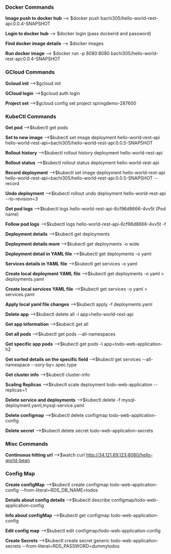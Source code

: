 ### Docker Commands

**Image push to docker hub** --> $docker push bachi305/hello-world-rest-api:0.0.4-SNAPSHOT

**Login to docker hub** --> $docker login  (pass dockerid and password)

**Find docker image details** --> $docker images

**Run docker image** --> $docker run -p 8080:8080 bachi305/hello-world-rest-api:0.0.4-SNAPSHOT

### GCloud Commands

**Gcloud init** -->$gcloud init

**GCloud login** -->$gcloud auth login

**Project set** -->$gcloud config set project springdemo-287600

### KubeCtl Commands
**Get pod** -->$kubectl get pods

**Set to new image** -->$kubectl set image deployment hello-world-rest-api hello-world-rest-api=bachi305/hello-world-rest-api:0.0.5-SNAPSHOT

**Rollout history** -->$kubectl rollout history deployment hello-world-rest-api

**Rollout status** -->$kubectl rollout status deployment hello-world-rest-api

**Record deployment** -->$kubectl set image deployment hello-world-rest-api hello-world-rest-api=bachi305/hello-world-rest-api:0.0.5-SNAPSHOT --record

**Undo deployment** -->$kubectl rollout undo deployment hello-world-rest-api --to-revision=3

**Get pod logs** -->$kubectl logs hello-world-rest-api-6cf96d8666-4vv5t (Pod name)

**Follow pod logs** -->$kubectl logs hello-world-rest-api-6cf96d8666-4vv5t -f

**Deployment details** -->$kubectl get deployments

**Deployment details more** -->$kubectl get deployments -o wide

**Deployment detail in YAML file** -->$kubectl get deployments -o yaml

**Services details in YAML file** -->$kubectl get services -o yaml

**Create local deployment YAML file** -->$kubectl get deployments -o yaml > deployments.yaml

**Create local services YAML file** -->$kubectl get services -o yaml > services.yaml

**Apply local yaml file changes** -->$kubectl apply -f deployments.yaml

**Delete app** -->$kubectl delete all -l app=hello-world-rest-api

**Get app information** -->$kubectl get all

**Get all pods** -->$kubectl get pods --all-namespaces

**Get specific app pods** -->$kubectl get pods -l app=todo-web-application-h2

**Get sorted details on the specific field** -->$kubectl get services --all-namespace --sory-by=.spec.type

**Get cluster info** -->$kubectl cluster-info

**Scaling Replicas** -->$kubectl scale deployment todo-web-application --replicas=1

**Delete service and deployments** -->$kubectl delete -f mysql-deployment.yaml,mysql-service.yaml

**Delete configmap** -->$kubectl delete configmap todo-web-application-config

**Delete secret** -->$kubectl delete secret todo-web-application-secrets

### Misc Commands

**Continuous hitting url** -->$watch curl http://34.121.69.123:8080/hello-world-bean

### Config Map
**Create configMap** -->$kubectl create configmap todo-web-application-config --from-literal=RDS_DB_NAME=todos

**Details about config details** -->$kubectl describe configmap/todo-web-application-config

**Info about configMap** -->$kubectl get configmap todo-web-application-config

**Edit config map** -->$kubectl edit configmap/todo-web-application-config

**Create Secrets** -->$kubectl create secret generic todo-web-application-secrets --from-literal=RDS_PASSWORD=dummytodos

